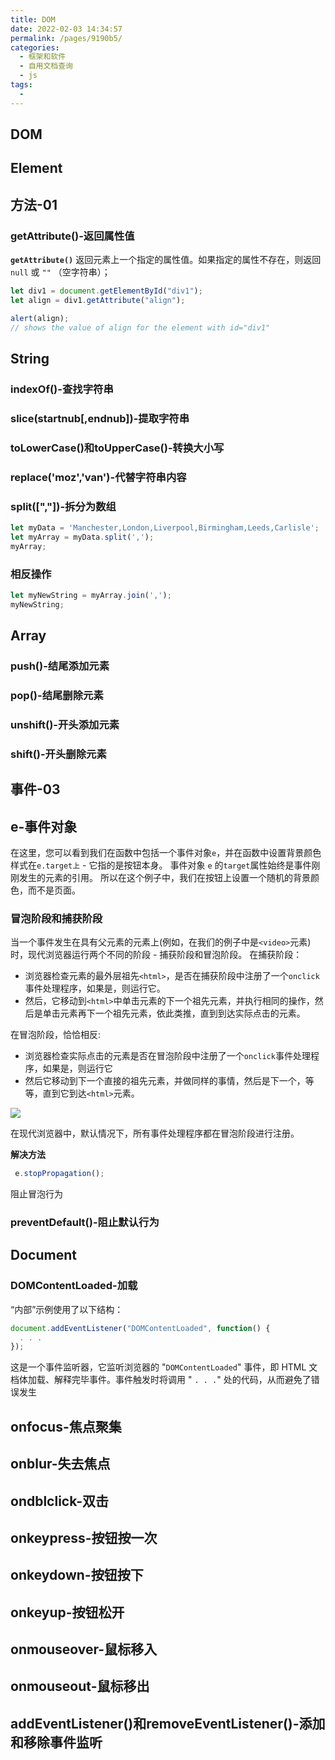 ```yaml
---
title: DOM
date: 2022-02-03 14:34:57
permalink: /pages/9190b5/
categories:
  - 框架和软件
  - 自用文档查询
  - js
tags:
  - 
---
```

## DOM

## Element

## 方法-01

### getAttribute()-返回属性值

**`getAttribute()`** 返回元素上一个指定的属性值。如果指定的属性不存在，则返回  `null` 或 `""` （空字符串）；

```js
let div1 = document.getElementById("div1");
let align = div1.getAttribute("align");

alert(align);
// shows the value of align for the element with id="div1"
```

## String

### indexOf()-查找字符串

### slice(startnub[,endnub])-提取字符串

### toLowerCase()和toUpperCase()-转换大小写

### replace('moz','van')-代替字符串内容

### split([","])-拆分为数组

```js
let myData = 'Manchester,London,Liverpool,Birmingham,Leeds,Carlisle';
let myArray = myData.split(',');
myArray;
```

### 相反操作

```js
let myNewString = myArray.join(',');
myNewString;
```

## Array

### push()-结尾添加元素

### pop()-结尾删除元素

### unshift()-开头添加元素

### shift()-开头删除元素



## 事件-03

## e-事件对象

在这里，您可以看到我们在函数中包括一个事件对象`e`，并在函数中设置背景颜色样式在`e.target上` - 它指的是按钮本身。 事件对象 `e` 的`target`属性始终是事件刚刚发生的元素的引用。 所以在这个例子中，我们在按钮上设置一个随机的背景颜色，而不是页面。

### 冒泡阶段和捕获阶段

当一个事件发生在具有父元素的元素上(例如，在我们的例子中是`<video>`元素)时，现代浏览器运行两个不同的阶段 - 捕获阶段和冒泡阶段。 在捕获阶段：

- 浏览器检查元素的最外层祖先`<html>`，是否在捕获阶段中注册了一个`onclick`事件处理程序，如果是，则运行它。
- 然后，它移动到`<html>`中单击元素的下一个祖先元素，并执行相同的操作，然后是单击元素再下一个祖先元素，依此类推，直到到达实际点击的元素。

在冒泡阶段，恰恰相反:

- 浏览器检查实际点击的元素是否在冒泡阶段中注册了一个`onclick`事件处理程序，如果是，则运行它
- 然后它移动到下一个直接的祖先元素，并做同样的事情，然后是下一个，等等，直到它到达`<html>`元素。

![](https://mdn.mozillademos.org/files/14075/bubbling-capturing.png)

在现代浏览器中，默认情况下，所有事件处理程序都在冒泡阶段进行注册。

**解决方法**

```js
 e.stopPropagation();
```

阻止冒泡行为



### preventDefault()-阻止默认行为



## Document

### DOMContentLoaded-加载

“内部”示例使用了以下结构：

```js
document.addEventListener("DOMContentLoaded", function() {
  . . .
});
```

这是一个事件监听器，它监听浏览器的 "`DOMContentLoaded`" 事件，即 HTML 文档体加载、解释完毕事件。事件触发时将调用 " `. . .`" 处的代码，从而避免了错误发生

## onfocus-焦点聚集

## onblur-失去焦点

## ondblclick-双击

## onkeypress-按钮按一次

## onkeydown-按钮按下

## onkeyup-按钮松开

## onmouseover-鼠标移入

## onmouseout-鼠标移出

## addEventListener()和removeEventListener()-添加和移除事件监听

















